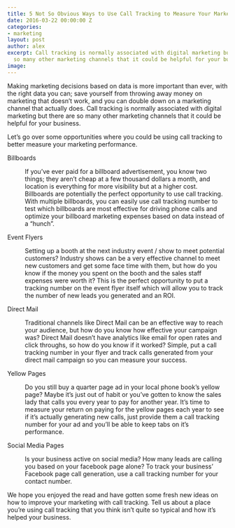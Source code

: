 ```yaml
---
title: 5 Not So Obvious Ways to Use Call Tracking to Measure Your Marketing Performance
date: 2016-03-22 00:00:00 Z
categories:
- marketing
layout: post
author: alex
excerpt: Call tracking is normally associated with digital marketing but there are
  so many other marketing channels that it could be helpful for your business.
image: 
---
```


Making marketing decisions based on data is more important than ever, with the right data you can; save yourself from throwing away money on marketing that doesn’t work, and you can double down on a marketing channel that actually does. Call tracking is normally associated with digital marketing but there are so many other marketing channels that it could be helpful for your business.

Let’s go over some opportunities where you could be using call tracking to better measure your marketing performance. 

<dl>
	<dt>Billboards</dt>
	<dd>
		<p>If you’ve ever paid for a billboard advertisement, you know two things; they aren’t cheap at a few thousand dollars a month, and location is everything for more visibility but at a higher cost. Billboards are potentially the perfect opportunity to use call tracking. With multiple billboards, you can easily use call tracking number to test which billboards are most effective for driving phone calls and optimize your billboard marketing expenses based on data instead of a “hunch”.</p>
	</dd>
	<dt>Event Flyers</dt>
	<dd>
		<p>Setting up a booth at the next industry event / show to meet potential customers? Industry shows can be a very effective channel to meet new customers and get some face time with them, but how do you know if the money you spent on the booth and the sales staff expenses were worth it? This is the perfect opportunity to put a tracking number on the event flyer itself which will allow you to track the number of new leads you generated and an ROI.</p>
	</dd>
	<dt>Direct Mail</dt>
	<dd>
		<p>Traditional channels like Direct Mail can be an effective way to reach your audience, but how do you know how effective your campaign was? Direct Mail doesn’t have analytics like email for open rates and click throughs, so how do you know if it worked? Simple, put a call tracking number in your flyer and track calls generated from your direct mail campaign so you can measure your success.</p>
	</dd>
	<dt>Yellow Pages</dt>
	<dd>
		<p>Do you still buy a quarter page ad in your local phone book’s yellow page? Maybe it’s just out of habit or you’ve gotten to know the sales lady that calls you every year to pay for another year. It’s time to measure your return on paying for the yellow pages each year to see if it’s actually generating new calls, just provide them a call tracking number for your ad and you’ll be able to keep tabs on it’s performance.</p>
	</dd>
	<dt>Social Media Pages</dt>
	<dd>
		<p>Is your business active on social media? How many leads are calling you based on your facebook page alone? To track your business’ Facebook page call generation, use a call tracking number for your contact number.</p>
	</dd>
</dl>


We hope you enjoyed the read and have gotten some fresh new ideas on how to improve your marketing with call tracking. Tell us about a place you’re using call tracking that you think isn’t quite so typical and how it’s helped your business.


